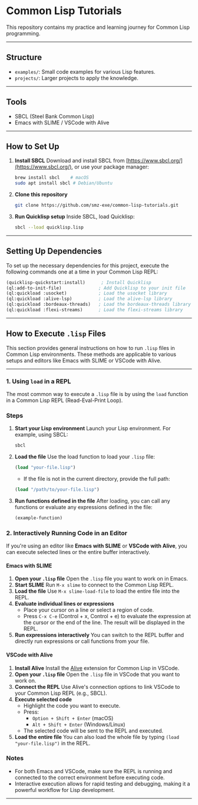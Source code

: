 # Common Lisp Tutorials

This repository contains my practice and learning journey for Common Lisp programming.

---

## Structure

- `examples/`: Small code examples for various Lisp features.
- `projects/`: Larger projects to apply the knowledge.

---

## Tools

- SBCL (Steel Bank Common Lisp)
- Emacs with SLIME / VSCode with Alive

---

## How to Set Up

1. **Install SBCL**
    Download and install SBCL from [https://www.sbcl.org/](https://www.sbcl.org/), or use your package manager:

    ```bash
   brew install sbcl    # macOS
   sudo apt install sbcl # Debian/Ubuntu
   ```

2. **Clone this repository**

   ```bash
   git clone https://github.com/smz-exe/common-lisp-tutorials.git
   ```

3. **Run Quicklisp setup**
   Inside SBCL, load Quicklisp:

   ```bash
   sbcl --load quicklisp.lisp
   ```

---

## Setting Up Dependencies

To set up the necessary dependencies for this project, execute the following commands one at a time in your Common Lisp REPL:

```lisp
(quicklisp-quickstart:install)      ; Install Quicklisp
(ql:add-to-init-file)              ; Add Quicklisp to your init file
(ql:quickload :usocket)            ; Load the usocket library
(ql:quickload :alive-lsp)          ; Load the alive-lsp library
(ql:quickload :bordeaux-threads)   ; Load the bordeaux-threads library
(ql:quickload :flexi-streams)      ; Load the flexi-streams library
```

---

## How to Execute `.lisp` Files

This section provides general instructions on how to run `.lisp` files in Common Lisp environments. These methods are applicable to various setups and editors like Emacs with SLIME or VSCode with Alive.

---

### 1. Using `load` in a REPL

The most common way to execute a `.lisp` file is by using the `load` function in a Common Lisp REPL (Read-Eval-Print Loop).

### Steps

1. **Start your Lisp environment**
   Launch your Lisp environment. For example, using SBCL:

   ```bash
   sbcl
   ```

2. **Load the file**
   Use the load function to load your `.lisp` file:

   ```lisp
   (load "your-file.lisp")
   ```

   - If the file is not in the current directory, provide the full path:

    ```lisp
    (load "/path/to/your-file.lisp")
    ```

3. **Run functions defined in the file**
   After loading, you can call any functions or evaluate any expressions defined in the file:

   ```lisp
   (example-function)
   ```

### 2. Interactively Running Code in an Editor

If you're using an editor like **Emacs with SLIME** or **VSCode with Alive**, you can execute selected lines or the entire buffer interactively.

#### **Emacs with SLIME**

1. **Open your `.lisp` file**
   Open the `.lisp` file you want to work on in Emacs.
2. **Start SLIME**
   Run `M-x slime` to connect to the Common Lisp REPL.
3. **Load the file**
   Use `M-x slime-load-file` to load the entire file into the REPL.
4. **Evaluate individual lines or expressions**
   - Place your cursor on a line or select a region of code.
   - Press `C-x C-e` (Control + x, Control + e) to evaluate the expression at the cursor or the end of the line. The result will be displayed in the REPL.
5. **Run expressions interactively**
   You can switch to the REPL buffer and directly run expressions or call functions from your file.

#### **VSCode with Alive**

1. **Install Alive**
   Install the [Alive](https://marketplace.visualstudio.com/items?itemName=rheller.alive) extension for Common Lisp in VSCode.
2. **Open your `.lisp` file**
   Open the `.lisp` file in VSCode that you want to work on.
3. **Connect the REPL**
   Use Alive's connection options to link VSCode to your Common Lisp REPL (e.g., SBCL).
4. **Execute selected code**
   - Highlight the code you want to execute.
   - Press:
     - `Option + Shift + Enter` (macOS)
     - `Alt + Shift + Enter` (Windows/Linux)
   - The selected code will be sent to the REPL and executed.
5. **Load the entire file**
   You can also load the whole file by typing `(load "your-file.lisp")` in the REPL.

### Notes

- For both Emacs and VSCode, make sure the REPL is running and connected to the correct environment before executing code.
- Interactive execution allows for rapid testing and debugging, making it a powerful workflow for Lisp development.

---
